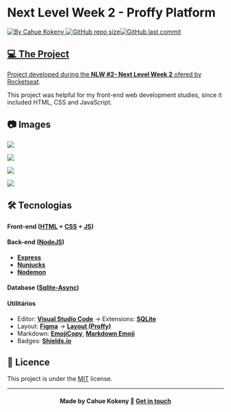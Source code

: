 # Next Level Week 2 - Proffy Platform
<a href="https://www.linkedin.com/in/cahuekokeny/"> <img alt="By Cahue Kokeny" src="https://img.shields.io/badge/Made%20by-Cahue%20Kokeny-important"> <img alt="GitHub repo size" src="https://img.shields.io/github/repo-size/KOKENY97/NLW-2-Proffy-HTML-CSS-JavaScript"><img alt="GitHub last commit" src="https://img.shields.io/github/last-commit/KOKENY97/NLW-2-Proffy-HTML-CSS-JavaScript">

## 💻 The Project

Project developed during the  **NLW #2- Next Level Week 2** ofered by [Rocketseat](https://nextlevelweek.com/episodios/discovery/1/edicao/2).

This project was helpful for my front-end web development studies, since it included HTML, CSS and JavaScript.

## 📷 Images

![](https://i.imgur.com/NGlGIbR.png)

![](https://i.imgur.com/9Ip3AUK.png)

![](https://i.imgur.com/m46rprZ.png)

![](https://i.imgur.com/U89udF1.png)

## 🛠 Tecnologias

#### **Front-end**  ([HTML](https://developer.mozilla.org/pt-BR/docs/Web/HTML)  +  [CSS](https://developer.mozilla.org/pt-BR/docs/Web/CSS) + [JS](https://developer.mozilla.org/pt-BR/docs/Web/JavaScript))

#### **Back-end**  ([NodeJS](https://nodejs.org/en/))

-   **[Express](https://expressjs.com/)**
-   **[Nunjucks](https://mozilla.github.io/nunjucks/)**
-   **[Nodemon](https://nodemon.io)**

#### **Database**  ([Sqlite-Async](https://www.npmjs.com/package/sqlite-async))

#### **Utilitários**

-   Editor:  **[Visual Studio Code](https://code.visualstudio.com/)**  → Extensions:  **[SQLite](https://marketplace.visualstudio.com/items?itemName=alexcvzz.vscode-sqlite)**
-   Layout:  **[Figma](https://www.figma.com/)**  →  **[Layout (Proffy)](https://www.figma.com/file/GHGS126t7WYjnPZdRKChJF/Proffy-Web)**
-   Markdown:  **[EmojiCopy](https://www.emojicopy.com)**,  **[Markdown Emoji](https://gist.github.com/rxaviers/7360908)**
-   Badges:  **[Shields.io](https://shields.io)**

## 📝 Licence

This project is under the [MIT](./LICENSE) license.

---

<!--Bottom session-->
<h4 align=center>Made by Cahue Kokeny 👋 <a href="https://www.linkedin.com/in/cahuekokeny/">Get in touch</a></a></h4>
